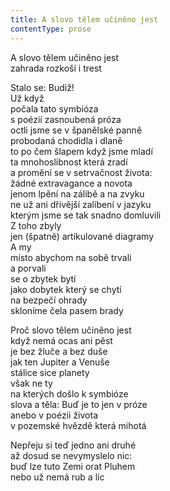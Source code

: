 ```yaml
---
title: A slovo tělem učiněno jest
contentType: prose
---
```


<section>

A slovo tělem učiněno jest  
zahrada rozkoší i trest

Stalo se: Budiž!  
Už když  
počala tato symbióza  
s poézií zasnoubená próza  
octli jsme se v španělské panně  
probodaná chodidla i dlaně  
to po čem šlapem když jsme mladí  
ta mnohoslibnost která zradí  
a promění se v setrvačnost života:  
žádné extravagance a novota  
jenom lpění na zálibě a na zvyku  
ne už ani dřívější zalíbení v jazyku  
kterým jsme se tak snadno domluvili  
Z toho zbyly  
jen (špatně) artikulované diagramy  
A my  
místo abychom na sobě trvali  
a porvali  
se o zbytek bytí  
jako dobytek který se chytí  
na bezpečí ohrady  
skloníme čela pasem brady

Proč slovo tělem učiněno jest  
když nemá ocas ani pěst  
je bez žluče a bez duše  
jak ten Jupiter a Venuše  
stálice sice planety  
však ne ty  
na kterých došlo k symbióze  
slova a těla: Buď je to jen v próze  
anebo v poézii života  
v pozemské hvězdě která mihotá

Nepřeju si teď jedno ani druhé  
až dosud se nevymyslelo nic:  
buď lze tuto Zemi orat Pluhem  
nebo už nemá rub a líc

</section>
